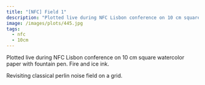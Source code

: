 ```yaml
---
title: "[NFC] Field 1"
description: "Plotted live during NFC Lisbon conference on 10 cm square watercolor paper with fountain pen."
image: /images/plots/445.jpg
tags:
  - nfc
  - 10cm
---
```


Plotted live during NFC Lisbon conference on 10 cm square watercolor paper with fountain pen. Fire and ice ink.

Revisiting classical perlin noise field on a grid.
